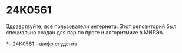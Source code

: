 # 24K0561
Здравствуйте, все пользователи интернета. Этот репозиторий был специально создан для пар по проге и алгоритмике в МИРЭА. 

*- 24К0561 - шифр студента